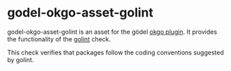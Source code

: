 godel-okgo-asset-golint
=======================
godel-okgo-asset-golint is an asset for the gödel [okgo plugin](https://github.com/palantir/okgo). It provides the
functionality of the [golint](https://github.com/golang/lint) check.

This check verifies that packages follow the coding conventions suggested by golint.
